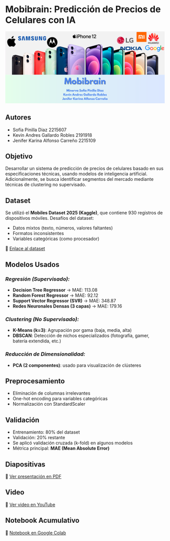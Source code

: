 
# **Mobibrain: Predicción de Precios de Celulares con IA**

![Banner del Proyecto](/banner.png)

## **Autores**

*  Sofía Pinilla Diaz 2215607
*  Kevin Andres Gallardo Robles 2191918
*  Jenifer Karina Alfonso Carreño 2215109

## **Objetivo**

Desarrollar un sistema de predicción de precios de celulares basado en sus especificaciones técnicas, usando modelos de inteligencia artificial. Adicionalmente, se busca identificar segmentos del mercado mediante técnicas de clustering no supervisado.

## **Dataset**

Se utilizó el **Mobiles Dataset 2025 (Kaggle)**, que contiene 930 registros de dispositivos móviles.
Desafíos del dataset:

* Datos mixtos (texto, números, valores faltantes)
* Formatos inconsistentes
* Variables categóricas (como procesador)

🔗 [Enlace al dataset](https://www.kaggle.com/datasets/abdulmalik1518/mobiles-dataset-2025)

## **Modelos Usados**

### *Regresión (Supervisado):*

* **Decision Tree Regressor** → MAE: 113.08
* **Random Forest Regressor** → MAE: 92.12
* **Support Vector Regressor (SVR)** → MAE: 348.87
* **Redes Neuronales Densas (3 capas)** → MAE: 179.16

### *Clustering (No Supervisado):*

* **K-Means (k=3)**: Agrupación por gama (baja, media, alta)
* **DBSCAN**: Detección de nichos especializados (fotografía, gamer, batería extendida, etc.)

### *Reducción de Dimensionalidad:*

* **PCA (2 componentes)**: usado para visualización de clústeres

## **Preprocesamiento**

* Eliminación de columnas irrelevantes
* One-hot encoding para variables categóricas
* Normalización con StandardScaler

## **Validación**

* Entrenamiento: 80% del dataset
* Validación: 20% restante
* Se aplicó validación cruzada (k-fold) en algunos modelos
* Métrica principal: **MAE (Mean Absolute Error)**

## **Diapositivas**

📄 [Ver presentación en PDF](/diapositivas_ia.pdf)

## **Video**

🎥 [Ver video en YouTube](https://youtu.be/r2CkgOq-1oM?feature=shared)

## **Notebook Acumulativo**

📓 [Notebook en Google Colab](https://colab.research.google.com/drive/15dyaVM-k6vP8yekTtYJQiPsfcyC-8-DJ?usp=sharing)
